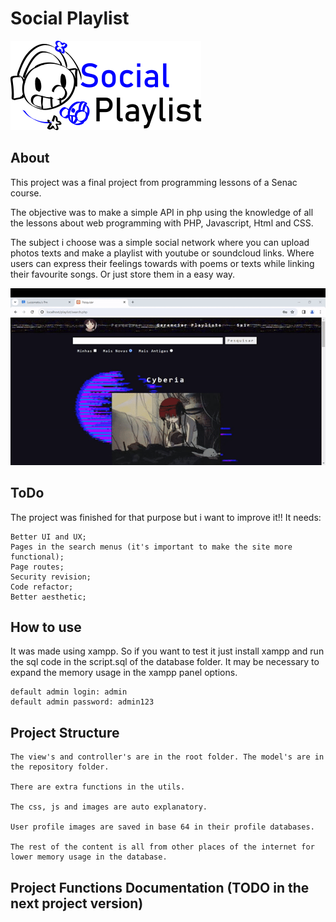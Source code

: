 # Social Playlist

<img src="logo.png" alt="image showing the site logo two persons wearing headphone's and the site's name">

## About
This project was a final project from programming lessons of a Senac course.

The objective was to make a simple API in php using the knowledge of all the lessons about web programming with PHP, Javascript, Html and CSS.

The subject i choose was a simple social network where you can upload photos texts and make a playlist with youtube or soundcloud links. Where users can express their feelings towards with poems or texts while linking their favourite songs. Or just store them in a easy way.

<img src="gif1.gif" alt="Gif showing the site usage and appearence">

## ToDo
The project was finished for that purpose but i want to improve it!! It needs:

    Better UI and UX;
    Pages in the search menus (it's important to make the site more functional);
    Page routes;
    Security revision;
    Code refactor;
    Better aesthetic;

## How to use
It was made using xampp. So if you want to test it just install xampp and run the sql code in the script.sql of the database folder. It may be necessary to expand the memory usage in the xampp panel options.

    default admin login: admin 
    default admin password: admin123

## Project Structure
    The view's and controller's are in the root folder. The model's are in the repository folder.

    There are extra functions in the utils.

    The css, js and images are auto explanatory.

    User profile images are saved in base 64 in their profile databases.

    The rest of the content is all from other places of the internet for lower memory usage in the database.

## Project Functions Documentation (TODO in the next project version)
